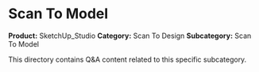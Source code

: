# Scan To Model

**Product:** SketchUp_Studio
**Category:** Scan To Design
**Subcategory:** Scan To Model

This directory contains Q&A content related to this specific subcategory.
